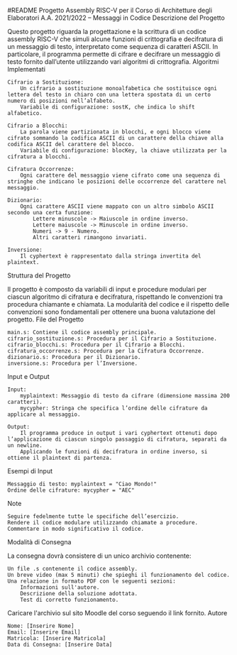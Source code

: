 #README
Progetto Assembly RISC-V per il Corso di Architetture degli Elaboratori
A.A. 2021/2022 – Messaggi in Codice
Descrizione del Progetto

Questo progetto riguarda la progettazione e la scrittura di un codice assembly RISC-V che simuli alcune funzioni di crittografia e decifratura di un messaggio di testo, interpretato come sequenza di caratteri ASCII. In particolare, il programma permette di cifrare e decifrare un messaggio di testo fornito dall’utente utilizzando vari algoritmi di crittografia.
Algoritmi Implementati

    Cifrario a Sostituzione:
        Un cifrario a sostituzione monoalfabetica che sostituisce ogni lettera del testo in chiaro con una lettera spostata di un certo numero di posizioni nell’alfabeto.
        Variabile di configurazione: sostK, che indica lo shift alfabetico.

    Cifrario a Blocchi:
        La parola viene partizionata in blocchi, e ogni blocco viene cifrato sommando la codifica ASCII di un carattere della chiave alla codifica ASCII del carattere del blocco.
        Variabile di configurazione: blocKey, la chiave utilizzata per la cifratura a blocchi.

    Cifratura Occorrenze:
        Ogni carattere del messaggio viene cifrato come una sequenza di stringhe che indicano le posizioni delle occorrenze del carattere nel messaggio.

    Dizionario:
        Ogni carattere ASCII viene mappato con un altro simbolo ASCII secondo una certa funzione:
            Lettere minuscole -> Maiuscole in ordine inverso.
            Lettere maiuscole -> Minuscole in ordine inverso.
            Numeri -> 9 - Numero.
            Altri caratteri rimangono invariati.

    Inversione:
        Il cyphertext è rappresentato dalla stringa invertita del plaintext.

Struttura del Progetto

Il progetto è composto da variabili di input e procedure modulari per ciascun algoritmo di cifratura e decifratura, rispettando le convenzioni tra procedura chiamante e chiamata. La modularità del codice e il rispetto delle convenzioni sono fondamentali per ottenere una buona valutazione del progetto.
File del Progetto

    main.s: Contiene il codice assembly principale.
    cifrario_sostituzione.s: Procedura per il Cifrario a Sostituzione.
    cifrario_blocchi.s: Procedura per il Cifrario a Blocchi.
    cifratura_occorrenze.s: Procedura per la Cifratura Occorrenze.
    dizionario.s: Procedura per il Dizionario.
    inversione.s: Procedura per l’Inversione.

Input e Output

    Input:
        myplaintext: Messaggio di testo da cifrare (dimensione massima 200 caratteri).
        mycypher: Stringa che specifica l’ordine delle cifrature da applicare al messaggio.

    Output:
        Il programma produce in output i vari cyphertext ottenuti dopo l’applicazione di ciascun singolo passaggio di cifratura, separati da un newline.
        Applicando le funzioni di decifratura in ordine inverso, si ottiene il plaintext di partenza.

Esempi di Input

    Messaggio di testo: myplaintext = "Ciao Mondo!"
    Ordine delle cifrature: mycypher = "AEC"

Note

    Seguire fedelmente tutte le specifiche dell’esercizio.
    Rendere il codice modulare utilizzando chiamate a procedure.
    Commentare in modo significativo il codice.

Modalità di Consegna

La consegna dovrà consistere di un unico archivio contenente:

    Un file .s contenente il codice assembly.
    Un breve video (max 5 minuti) che spieghi il funzionamento del codice.
    Una relazione in formato PDF con le seguenti sezioni:
        Informazioni sull'autore.
        Descrizione della soluzione adottata.
        Test di corretto funzionamento.

Caricare l'archivio sul sito Moodle del corso seguendo il link fornito.
Autore

    Nome: [Inserire Nome]
    Email: [Inserire Email]
    Matricola: [Inserire Matricola]
    Data di Consegna: [Inserire Data]
